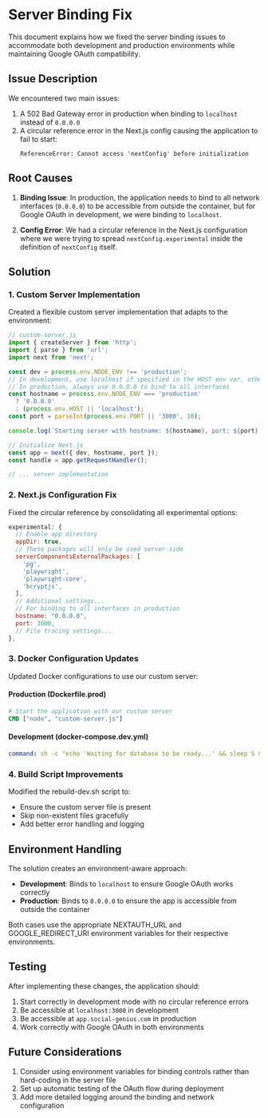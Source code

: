# Server Binding Fix

This document explains how we fixed the server binding issues to accommodate both development and production environments while maintaining Google OAuth compatibility.

## Issue Description

We encountered two main issues:

1. A 502 Bad Gateway error in production when binding to `localhost` instead of `0.0.0.0`
2. A circular reference error in the Next.js config causing the application to fail to start:
   ```
   ReferenceError: Cannot access 'nextConfig' before initialization
   ```

## Root Causes

1. **Binding Issue**: In production, the application needs to bind to all network interfaces (`0.0.0.0`) to be accessible from outside the container, but for Google OAuth in development, we were binding to `localhost`.

2. **Config Error**: We had a circular reference in the Next.js configuration where we were trying to spread `nextConfig.experimental` inside the definition of `nextConfig` itself.

## Solution

### 1. Custom Server Implementation

Created a flexible custom server implementation that adapts to the environment:

```javascript
// custom-server.js
import { createServer } from 'http';
import { parse } from 'url';
import next from 'next';

const dev = process.env.NODE_ENV !== 'production';
// In development, use localhost if specified in the HOST env var, otherwise use 0.0.0.0
// In production, always use 0.0.0.0 to bind to all interfaces
const hostname = process.env.NODE_ENV === 'production' 
  ? '0.0.0.0' 
  : (process.env.HOST || 'localhost');
const port = parseInt(process.env.PORT || '3000', 10);

console.log(`Starting server with hostname: ${hostname}, port: ${port}, env: ${process.env.NODE_ENV}`);

// Initialize Next.js
const app = next({ dev, hostname, port });
const handle = app.getRequestHandler();

// ... server implementation
```

### 2. Next.js Configuration Fix

Fixed the circular reference by consolidating all experimental options:

```javascript
experimental: {
  // Enable app directory
  appDir: true,
  // These packages will only be used server-side
  serverComponentsExternalPackages: [
    'pg', 
    'playwright', 
    'playwright-core',
    'bcryptjs',
  ],
  // Additional settings...
  // For binding to all interfaces in production
  hostname: "0.0.0.0", 
  port: 3000,
  // File tracing settings...
},
```

### 3. Docker Configuration Updates

Updated Docker configurations to use our custom server:

#### Production (Dockerfile.prod)
```dockerfile
# Start the application with our custom server
CMD ["node", "custom-server.js"]
```

#### Development (docker-compose.dev.yml)
```yaml
command: sh -c "echo 'Waiting for database to be ready...' && sleep 5 && echo 'Starting application...' && cd /app && NODE_ENV=development HOST=localhost node custom-server.js"
```

### 4. Build Script Improvements

Modified the rebuild-dev.sh script to:
- Ensure the custom server file is present
- Skip non-existent files gracefully
- Add better error handling and logging

## Environment Handling

The solution creates an environment-aware approach:

- **Development**: Binds to `localhost` to ensure Google OAuth works correctly
- **Production**: Binds to `0.0.0.0` to ensure the app is accessible from outside the container

Both cases use the appropriate NEXTAUTH_URL and GOOGLE_REDIRECT_URI environment variables for their respective environments.

## Testing

After implementing these changes, the application should:

1. Start correctly in development mode with no circular reference errors
2. Be accessible at `localhost:3000` in development
3. Be accessible at `app.social-genius.com` in production
4. Work correctly with Google OAuth in both environments

## Future Considerations

1. Consider using environment variables for binding controls rather than hard-coding in the server file
2. Set up automatic testing of the OAuth flow during deployment
3. Add more detailed logging around the binding and network configuration